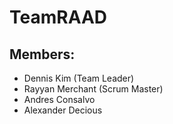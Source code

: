 # TeamRAAD
## Members:
* Dennis Kim (Team Leader)
* Rayyan Merchant (Scrum Master)
* Andres Consalvo
* Alexander Decious
